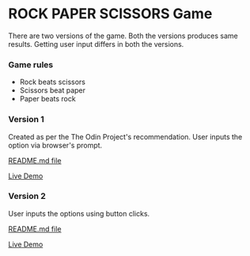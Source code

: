 # ROCK PAPER SCISSORS Game

There are two versions of the game. Both the versions produces same results. Getting user input differs in both the versions.

### Game rules

- Rock beats scissors
- Scissors beat paper
- Paper beats rock

### Version 1

Created as per the The Odin Project's recommendation. User inputs the option via browser's prompt.

[README.md file](./Version1.md)

[Live Demo](https://himagiri06.github.io/rock-paper-scissors/v1.html)

### Version 2

User inputs the options using button clicks.

[README.md file](./Version2.md)

[Live Demo](https://himagiri06.github.io/rock-paper-scissors/v2.html)
